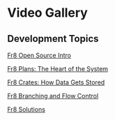 Video Gallery
=============

Development Topics
------------------
[Fr8 Open Source Intro](https://vimeo.com/178394308)

[Fr8 Plans: The Heart of the System](https://vimeo.com/173975037)

[Fr8 Crates: How Data Gets Stored](https://vimeo.com/173839744)

[Fr8 Branching and Flow Control](http://blog.fr8.co/2016/08/03/fr8-branching-and-flow-control-a-video-demo/)

[Fr8 Solutions](http://blog.fr8.co/2016/07/23/fr8-solutions-a-video-demo/)
